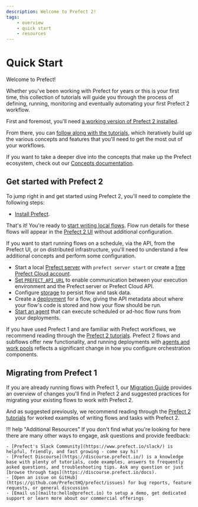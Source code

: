```yaml
---
description: Welcome to Prefect 2!
tags:
    - overview
    - quick start
    - resources
---
```


# Quick Start

Welcome to Prefect!  

Whether you've been working with Prefect for years or this is your first time, this collection of tutorials will guide you through the process of defining, running, monitoring and eventually automating your first Prefect 2 workflow.  

First and foremost, you'll need [a working version of Prefect 2 installed](installation.md).  

From there, you can [follow along with the tutorials](/tutorials/first-steps/), which iteratively build up the various concepts and features that you'll need to get the most out of your workflows.  

If you want to take a deeper dive into the concepts that make up the Prefect ecosystem, check out our [Concepts documentation](/concepts/overview).

## Get started with Prefect 2

To jump right in and get started using Prefect 2, you'll need to complete the following steps:

- [Install Prefect](/getting-started/installation/).

That's it! You're ready to [start writing local flows](/tutorials/first-steps/). Flow run details for these flows will appear in the [Prefect 2 UI](/ui/overview/) without additional configuration.

If you want to start running flows on a schedule, via the API, from the Prefect UI, or on distributed infrastructure, you'll need to understand a few additional concepts and perform some configuration.

- Start a local [Prefect server](/ui/overview/) with `prefect server start` or create a [free Prefect Cloud account](/ui/cloud-quickstart/).
- [Set `PREFECT_API_URL`](/tutorials/orchestration/#running-the-prefect-server) to enable communication between your execution environment and the Prefect server or Prefect Cloud API.
- Configure [storage](/tutorials/storage/) to persist flow and task data.
- Create a [deployment](/tutorials/deployments/) for a flow, giving the API metadata about where your flow's code is stored and how your flow should be run.
- [Start an agent](/concepts/work-pools/#agent-overview) that can execute scheduled or ad-hoc flow runs from your deployments.

If you have used Prefect 1 and are familiar with Prefect workflows, we recommend reading through the [Prefect 2 tutorials](/tutorials/first-steps/). Prefect 2 flows and subflows offer new functionality, and running deployments with [agents and work pools](/tutorials/deployments/) reflects a significant change in how you configure orchestration components.

## Migrating from Prefect 1

If you are already running flows with Prefect 1, our [Migration Guide](/migration-guide/) provides an overview of changes you'll find in Prefect 2 and suggested practices for migrating your existing flows to work with Prefect 2.

And as suggested previously, we recommend reading through the [Prefect 2 tutorials](/tutorials/first-steps/) for worked examples of writing flows and tasks with Prefect 2.

!!! help "Additional Resources"
    If you don't find what you're looking for here there are many other ways to engage, ask questions and provide feedback:

    - [Prefect's Slack Community](https://www.prefect.io/slack/) is helpful, friendly, and fast growing - come say hi!
    - [Prefect Discourse](https://discourse.prefect.io/) is a knowledge base with plenty of tutorials, code examples, answers to frequently asked questions, and troubleshooting tips. Ask any question or just [browse through tags](https://discourse.prefect.io/docs).
    - [Open an issue on GitHub](https://github.com/PrefectHQ/prefect/issues) for bug reports, feature requests, or general discussion
    - [Email us](mailto:hello@prefect.io) to setup a demo, get dedicated support or learn more about our commercial offerings
